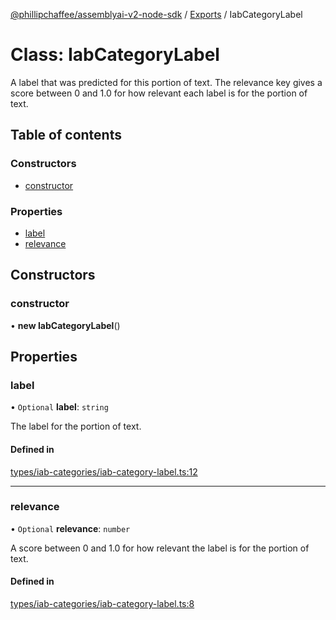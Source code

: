 [@phillipchaffee/assemblyai-v2-node-sdk](../README.md) / [Exports](../modules.md) / IabCategoryLabel

# Class: IabCategoryLabel

A label that was predicted for this portion of text. The relevance key gives a score between 0 and 1.0 for how relevant each label is for the portion of text.

## Table of contents

### Constructors

- [constructor](IabCategoryLabel.md#constructor)

### Properties

- [label](IabCategoryLabel.md#label)
- [relevance](IabCategoryLabel.md#relevance)

## Constructors

### constructor

• **new IabCategoryLabel**()

## Properties

### label

• `Optional` **label**: `string`

The label for the portion of text.

#### Defined in

[types/iab-categories/iab-category-label.ts:12](https://github.com/PhillipChaffee/assemblyai-node-sdk/blob/ccb7e39/src/types/iab-categories/iab-category-label.ts#L12)

___

### relevance

• `Optional` **relevance**: `number`

A score between 0 and 1.0 for how relevant the label is for the portion of text.

#### Defined in

[types/iab-categories/iab-category-label.ts:8](https://github.com/PhillipChaffee/assemblyai-node-sdk/blob/ccb7e39/src/types/iab-categories/iab-category-label.ts#L8)
